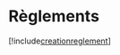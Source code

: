 # Règlements

[!include[creationreglement](reglements.creationreglement.autogen.md)]





















































